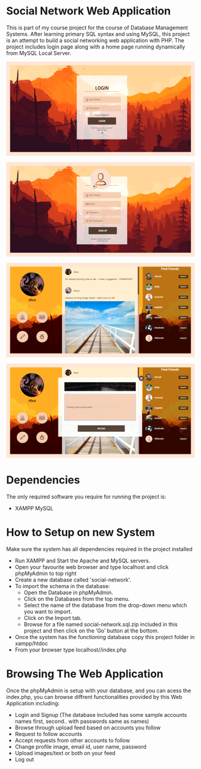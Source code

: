 # Social Network Web Application
This is part of my course project for the course of Database Management Systems. After learning primary SQL syntax and using MySQL, this project is an attempt to build a social networking web application with PHP. The project includes login page along with a home page running dynamically from MySQL Local Server.<br>

<p align="center">
  <img width="600" src="images/Screenshots/Login.png">
</p>
<p align="center">
  <img width="600" src="images/Screenshots/Signup.png">
</p>
<p align="center">
  <img width="600" src="images/Screenshots/Home.png">
</p>
<p align="center">
  <img width="600" src="images/Screenshots/Upload.png">
</p>

# Dependencies
The only required software you require for running the project is:
- XAMPP MySQL

# How to Setup on new System
Make sure the system has all dependencies required in the project installed
- Run XAMPP and Start the Apache and MySQL servers.
- Open your favourite web browser and type localhost and click phpMyAdmin to top right
- Create a new database called 'social-network'.
- To import the schema in the database:
  - Open the Database in phpMyAdmin.
  - Click on the Databases from the top menu.
  - Select the name of the database from the drop-down menu which you want to import.
  - Click on the Import tab.
  - Browse for a file named social-network.sql.zip included in this project and then click on the ‘Go’ button at the bottom.
- Once the system has the functioning database copy this project folder in xampp/htdoc
- From your browser type localhost/<name of folder of this project>/index.php
  
# Browsing The Web Application
Once the phpMyAdmin is setup with your database, and you can acess the index.php, you can browse diffrent functionalities provided by this Web Application including:
- Login and Signup (The database included has some sample accounts names first, second.. with passwords same as names)
- Browse through upload feed based on accounts you follow
- Request to follow accounts
- Accept requests from other accounts to follow
- Change profile image, email id, user name, password
- Upload images/text or both on your feed
- Log out

